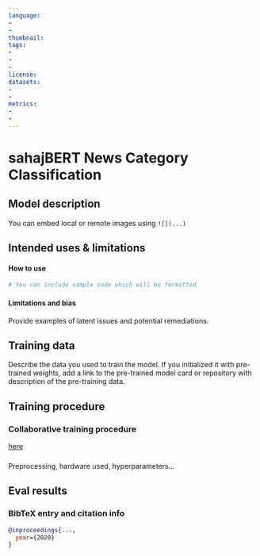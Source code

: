 ```yaml
---
language: 
- 
-
thumbnail: 
tags:
- 
-
- 
license: 
datasets:
- 
-
metrics:
- 
-
---
```


# sahajBERT News Category Classification

## Model description

You can embed local or remote images using `![](...)`

## Intended uses & limitations

#### How to use

```python
# You can include sample code which will be formatted
```

#### Limitations and bias

Provide examples of latent issues and potential remediations.

## Training data

Describe the data you used to train the model.
If you initialized it with pre-trained weights, add a link to the pre-trained model card or repository with description of the pre-training data.

## Training procedure

### Collaborative training procedure

[here](https://huggingface.co/albertvillanova)

### 
Preprocessing, hardware used, hyperparameters...

## Eval results

### BibTeX entry and citation info

```bibtex
@inproceedings{...,
  year={2020}
}
```